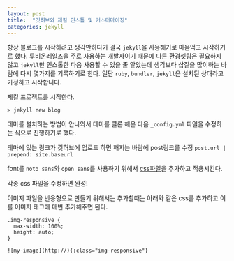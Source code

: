 ```yaml
---
layout: post
title:  "깃허브와 제킬 인스톨 및 커스터마이징"
categories: jekyll
---
```


항상 블로그를 시작하려고 생각만하다가 결국 `jekyll`을 사용해기로 마음먹고 시작하기로 했다. 루비온레일즈을 주로 사용하는 개발자이기 때문에 다른 환경셋팅은 필요하지 않고 `jekyll`만 인스톨한 다음 사용할 수 있을 줄 알았는데 생각보다 삽질을 많이하는 바람에 다시 몇가지를 기록하기로 한다. 일단 `ruby`, `bundler`, `jekyll`은 설치된 상태라고 가정하고 시작합니다.

제킬 프로젝트를 시작한다.

```
> jekyll new blog
```

테마를 설치하는 방법이 안나와서 테마를 클론 해온 다음 `_config.yml` 파일을 수정하는 식으로 진행하기로 했다.

테마에 있는 링크가 깃허브에 업로드 하면 깨지는 바람에 post링크를 수정 `post.url | prepend: site.baseurl`

font를 `noto sans`와 `open sans`를 사용하기 위해서 [css파일](https://gist.github.com/cannalee90/97f0d30643f570c1c637b2c639d99b54)을 추가하고 적용시킨다.

각종 css 파일을 수정하면 완성!

이미지 파일을 반응형으로 만들기 위해서는 추가할때는 아래와 같은 css를 추가하고 이를 이미지 태그에 매번 추가해주면 된다.

~~~
.img-responsive {
  max-width: 100%;
  height: auto;
}

![my-image](http://){:class="img-responsive"}
~~~
